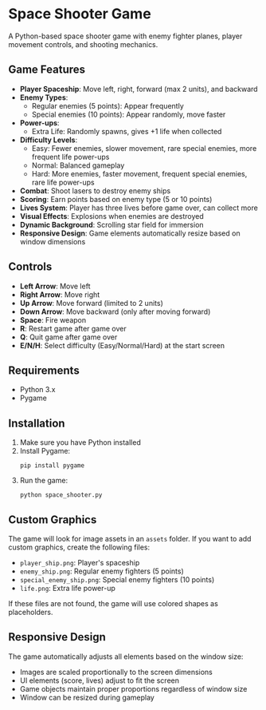 # Space Shooter Game

A Python-based space shooter game with enemy fighter planes, player movement controls, and shooting mechanics.

## Game Features

- **Player Spaceship**: Move left, right, forward (max 2 units), and backward
- **Enemy Types**:
  - Regular enemies (5 points): Appear frequently
  - Special enemies (10 points): Appear randomly, move faster
- **Power-ups**:
  - Extra Life: Randomly spawns, gives +1 life when collected
- **Difficulty Levels**:
  - Easy: Fewer enemies, slower movement, rare special enemies, more frequent life power-ups
  - Normal: Balanced gameplay
  - Hard: More enemies, faster movement, frequent special enemies, rare life power-ups
- **Combat**: Shoot lasers to destroy enemy ships
- **Scoring**: Earn points based on enemy type (5 or 10 points)
- **Lives System**: Player has three lives before game over, can collect more
- **Visual Effects**: Explosions when enemies are destroyed
- **Dynamic Background**: Scrolling star field for immersion
- **Responsive Design**: Game elements automatically resize based on window dimensions

## Controls

- **Left Arrow**: Move left
- **Right Arrow**: Move right
- **Up Arrow**: Move forward (limited to 2 units)
- **Down Arrow**: Move backward (only after moving forward)
- **Space**: Fire weapon
- **R**: Restart game after game over
- **Q**: Quit game after game over
- **E/N/H**: Select difficulty (Easy/Normal/Hard) at the start screen

## Requirements

- Python 3.x
- Pygame

## Installation

1. Make sure you have Python installed
2. Install Pygame:
   ```
   pip install pygame
   ```
3. Run the game:
   ```
   python space_shooter.py
   ```

## Custom Graphics

The game will look for image assets in an `assets` folder. If you want to add custom graphics, create the following files:
- `player_ship.png`: Player's spaceship
- `enemy_ship.png`: Regular enemy fighters (5 points)
- `special_enemy_ship.png`: Special enemy fighters (10 points)
- `life.png`: Extra life power-up

If these files are not found, the game will use colored shapes as placeholders.

## Responsive Design

The game automatically adjusts all elements based on the window size:
- Images are scaled proportionally to the screen dimensions
- UI elements (score, lives) adjust to fit the screen
- Game objects maintain proper proportions regardless of window size
- Window can be resized during gameplay
